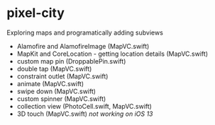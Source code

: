 # pixel-city
Exploring maps and programatically adding subviews

- Alamofire and AlamofireImage (MapVC.swift)
- MapKit and CoreLocation - getting location details (MapVC.swift)
- custom map pin (DroppablePin.swift)
- double tap (MapVC.swift)
- constraint outlet (MapVC.swift)
- animate (MapVC.swift)
- swipe down (MapVC.swift)
- custom spinner (MapVC.swift)
- collection view (PhotoCell.swift, MapVC.swift)
- 3D touch (MapVC.swift) *not working on iOS  13*
